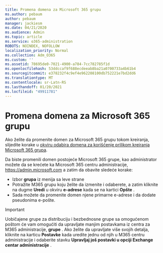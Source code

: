 ```yaml
---
title: Promena domena za Microsoft 365 grupu
ms.author: pebaum
author: pebaum
manager: jackiesm
ms.date: 04/21/2020
ms.audience: Admin
ms.topic: article
ms.service: o365-administration
ROBOTS: NOINDEX, NOFOLLOW
localization_priority: Normal
ms.collection: Adm_O365
ms.custom: ''
ms.assetid: 78695de0-7021-4900-a784-7cc782785f1d
ms.openlocfilehash: 53ddccaf9f688ecdeeab8ba21a0700733a4b61b4
ms.sourcegitcommit: e378232f4c9ef4e962208100db752221e7bd2dd6
ms.translationtype: MT
ms.contentlocale: sr-Latn-RS
ms.lasthandoff: 01/20/2021
ms.locfileid: "49911781"
---
```

# <a name="change-the-domain-for-a-microsoft-365-group"></a>Promena domena za Microsoft 365 grupu

Ako želite da promenite domen za Microsoft 365 grupu tokom kreiranja, slijedite korake u [okviru odabira domena za korišćenje prilikom kreiranja Microsoft 365 grupa](https://docs.microsoft.com/microsoft-365/admin/create-groups/choose-domain-to-create-groups).

Da biste promenili domen postojeće Microsoft 365 grupe, kao administrator možete da se krećete ka Microsoft 365 centru administracije, https://admin.microsoft.com a zatim da obavite sledeće korake:

- Izbor **grupa** iz menija sa leve strane
- Potražite M365 grupu koju želite da izmenite i odaberete, a zatim kliknite na dugme **Uredi** u okviru **e-adrese** kada se na kartici **Opšte** .
- Sada možete da promenite domen njene primarne e-adrese i da dodate pseudonima e-pošte.

> [!IMPORTANT]
> Uobičajene grupe za distribuciju i bezbednosne grupe sa omogućenom poštom će vam omogućiti da upravljate manjim postavkama iz centra za M365 administracije, **grupe** . Ako želite da upravljate više svojih detalja, kliknite na karticu **Postavke** kada uredite jednu od njih u M365 centru administracije i odaberite stavku **Upravljaj još postavki u opciji Exchange centar administracije** .